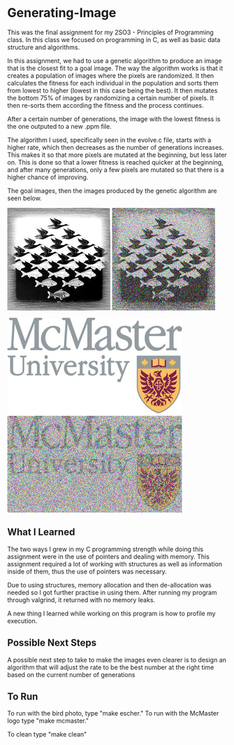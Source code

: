 # Generating-Image

This was the final assignment for my 2SO3 - Principles of Programming class. In this class we focused on programming in C, as well as basic data structure and algorithms.

In this assignment, we had to use a genetic algorithm to produce an image that is the closest fit to a goal image. The way the algorithm works is that it creates a population of images where the pixels are randomized. It then calculates the fitness for each individual in the population and sorts them from lowest to higher (lowest in this case being the best). It then mutates the bottom 75% of images by randomizing a certain number of pixels. It then re-sorts them according the fitness and the process continues. 

After a certain number of generations, the image with the lowest fitness is the one outputed to a new .ppm file.

The algorithm I used, specifically seen in the evolve.c file, starts with a higher rate, which then decreases as the number of generations increases. This makes it so that more pixels are mutated at the beginning, but less later on. This is done so that a lower fitness is reached quicker at the beginning, and after many generations, only a few pixels are mutated so that there is a higher chance of improving.

The goal images, then the images produced by the genetic algorithm are seen below.

![Test](https://github.com/joshuaguinness/Generating-Image/blob/master/me.jpg)  ![Test](https://github.com/joshuaguinness/Generating-Image/blob/master/me2.jpg)

![Test](https://github.com/joshuaguinness/Generating-Image/blob/master/mcmaster.jpg)  ![Test](https://github.com/joshuaguinness/Generating-Image/blob/master/mcmaster2.jpg)

## What I Learned

The two ways I grew in my C programming strength while doing this assignment were in the use of pointers and dealing with memory. This assignment required a lot of working with structures as well as information inside of them, thus the use of pointers was necessary.

Due to using structures, memory allocation and then de-allocation was needed so I got further practise in using them. After running my program through valgrind, it returned with no memory leaks.

A new thing I learned while working on this program is how to profile my execution.

## Possible Next Steps

A possible next step to take to make the images even clearer is to design an algorithm that will adjust the rate to be the best number at the right time based on the current number of generations

## To Run

To run with the bird photo, type "make escher." To run with the McMaster logo type "make mcmaster."

To clean type "make clean"
